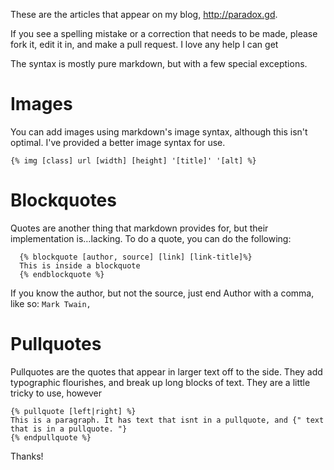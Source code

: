 These are the articles that appear on my blog, http://paradox.gd.

If you see a spelling mistake or a correction that needs to be made, please fork it, edit it in, and make a pull request. I love any help I can get

The syntax is mostly pure markdown, but with a few special exceptions.

# Images
You can add images using markdown's image syntax, although this isn't optimal. I've provided a better image syntax for use.

```
{% img [class] url [width] [height] '[title]' '[alt] %}
```

# Blockquotes
Quotes are another thing that markdown provides for, but their implementation is…lacking. To do a quote, you can do the following:

```
  {% blockquote [author, source] [link] [link-title]%}
  This is inside a blockquote
  {% endblockquote %}
```

If you know the author, but not the source, just end Author with a comma, like so: `Mark Twain,`

# Pullquotes
Pullquotes are the quotes that appear in larger text off to the side. They add typographic flourishes, and break up long blocks of text. They are a little tricky to use, however

```
{% pullquote [left|right] %}
This is a paragraph. It has text that isnt in a pullquote, and {" text that is in a pullquote. "}
{% endpullquote %}
```

Thanks!
